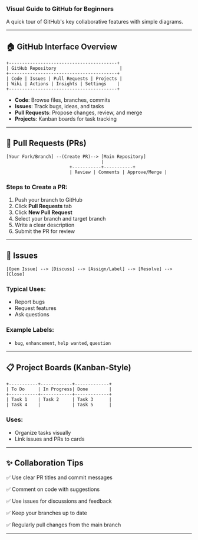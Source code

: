 ### Visual Guide to GitHub for Beginners

A quick tour of GitHub's key collaborative features with simple diagrams.

---

## 🏠 GitHub Interface Overview

```
+-----------------------------------------+
| GitHub Repository                        |
+-----------------------------------------+
| Code | Issues | Pull Requests | Projects |
| Wiki | Actions | Insights | Settings    |
+-----------------------------------------+
```

* **Code**: Browse files, branches, commits
* **Issues**: Track bugs, ideas, and tasks
* **Pull Requests**: Propose changes, review, and merge
* **Projects**: Kanban boards for task tracking

---

## 🔀 Pull Requests (PRs)

```
[Your Fork/Branch] --(Create PR)--> [Main Repository]
                                    |
                        +-----------+-----------+
                        | Review | Comments | Approve/Merge |
```

### Steps to Create a PR:

1. Push your branch to GitHub
2. Click **Pull Requests** tab
3. Click **New Pull Request**
4. Select your branch and target branch
5. Write a clear description
6. Submit the PR for review

---

## 🐛 Issues

```
[Open Issue] --> [Discuss] --> [Assign/Label] --> [Resolve] --> [Close]
```

### Typical Uses:

* Report bugs
* Request features
* Ask questions

### Example Labels:

* `bug`, `enhancement`, `help wanted`, `question`

---

## 📋 Project Boards (Kanban-Style)

```
+-----------+------------+-------------+
| To Do     | In Progress| Done        |
+-----------+------------+-------------+
| Task 1    | Task 2     | Task 3      |
| Task 4    |            | Task 5      |
```

### Uses:

* Organize tasks visually
* Link issues and PRs to cards

---

## ✨ Collaboration Tips

✅ Use clear PR titles and commit messages

✅ Comment on code with suggestions

✅ Use issues for discussions and feedback

✅ Keep your branches up to date

✅ Regularly pull changes from the main branch

---

